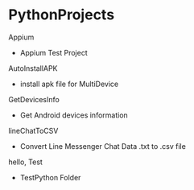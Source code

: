 # PythonProjects
 
Appium
- Appium Test Project

AutoInstallAPK
- install apk file for MultiDevice

GetDevicesInfo
- Get Android devices information

lineChatToCSV
- Convert Line Messenger Chat Data .txt to .csv file

hello, Test
- TestPython Folder
